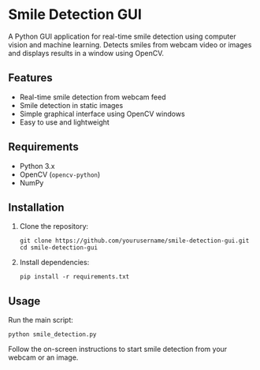 # Smile Detection GUI

A Python GUI application for real-time smile detection using computer vision and machine learning. Detects smiles from webcam video or images and displays results in a window using OpenCV.

## Features

- Real-time smile detection from webcam feed
- Smile detection in static images
- Simple graphical interface using OpenCV windows
- Easy to use and lightweight

## Requirements

- Python 3.x
- OpenCV (`opencv-python`)
- NumPy

## Installation

1. Clone the repository:
   ```
   git clone https://github.com/yourusername/smile-detection-gui.git
   cd smile-detection-gui
   ```

2. Install dependencies:
   ```
   pip install -r requirements.txt
   ```

## Usage

Run the main script:
```
python smile_detection.py
```

Follow the on-screen instructions to start smile detection from your webcam or an image.
